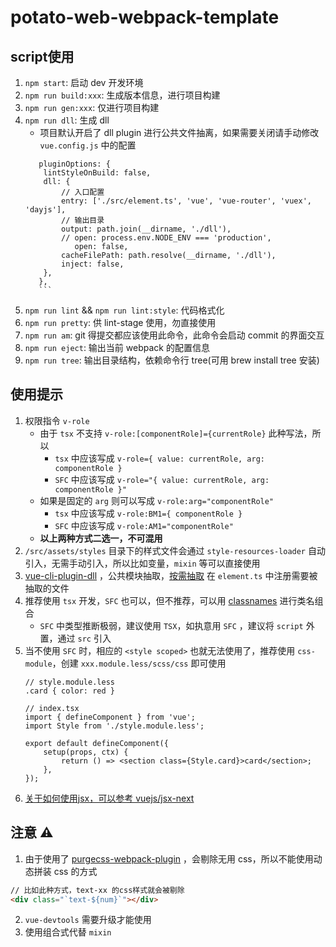 # potato-web-webpack-template

## script使用

1. `npm start`: 启动 dev 开发环境
2. `npm run build:xxx`: 生成版本信息，进行项目构建
3. `npm run gen:xxx`: 仅进行项目构建
4. `npm run dll`: 生成 dll
	- 项目默认开启了 dll plugin 进行公共文件抽离，如果需要关闭请手动修改 `vue.config.js` 中的配置
	 ```
		pluginOptions: {
		 lintStyleOnBuild: false,
		 dll: {
			 // 入口配置
			 entry: ['./src/element.ts', 'vue', 'vue-router', 'vuex', 'dayjs'],
			 // 输出目录
			 output: path.join(__dirname, './dll'),
			 // open: process.env.NODE_ENV === 'production',
				open: false,
			 cacheFilePath: path.resolve(__dirname, './dll'),
			 inject: false,
		 },
		},
		```
5. `npm run lint` && `npm run lint:style`: 代码格式化
6. `npm run pretty`: 供 lint-stage 使用，勿直接使用
7. `npm run am`: git 得提交都应该使用此命令，此命令会启动 commit 的界面交互
8. `npm run eject`: 输出当前 webpack 的配置信息
9. `npm run tree`: 输出目录结构，依赖命令行 tree(可用 brew install tree 安装)

## 使用提示

1. 权限指令 `v-role`
	- 由于 `tsx` 不支持 `v-role:[componentRole]={currentRole}` 此种写法，所以
		- `tsx` 中应该写成 `v-role={ value: currentRole, arg: componentRole }`
		- `SFC` 中应该写成 `v-role="{ value: currentRole, arg: componentRole }"`
	- 如果是固定的 `arg`  则可以写成 `v-role:arg="componentRole"`
		- `tsx` 中应该写成 `v-role:BM1={ componentRole }`
		- `SFC` 中应该写成 `v-role:AM1="componentRole"`
	- **以上两种方式二选一，不可混用**
2. `/src/assets/styles` 目录下的样式文件会通过 `style-resources-loader` 自动引入，无需手动引入，所以比如变量，`mixin` 等可以直接使用
3. [vue-cli-plugin-dll](https://github.com/fingerpan/vue-cli-plugin-dll/wiki/zh_cn.md) ，公共模块抽取，[按需抽取](https://github.com/fingerpan/vue-cli-plugin-dll/wiki/zh_cn.md#%E6%8C%89%E9%9C%80%E5%8A%A0%E8%BD%BD) 在 `element.ts` 中注册需要被抽取的文件
4. 推荐使用 `tsx` 开发，`SFC` 也可以，但不推荐，可以用 [classnames](https://www.npmjs.com/package/classnames) 进行类名组合
	- `SFC` 中类型推断极弱，建议使用 `TSX`，如执意用 `SFC` ，建议将 `script` 外置，通过 `src` 引入
5. 当不使用 `SFC` 时，相应的 `<style scoped>` 也就无法使用了，推荐使用 `css-module`，创建 `xxx.module.less/scss/css` 即可使用
	 ```
	 // style.module.less
	 .card { color: red }
	 
	 // index.tsx
	 import { defineComponent } from 'vue';
	 import Style from './style.module.less';
	 
	 export default defineComponent({
		 setup(props, ctx) {
			 return () => <section class={Style.card}>card</section>;
		 },
	 });
	 ```
6. [关于如何使用jsx，可以参考 vuejs/jsx-next](https://github.com/vuejs/jsx-next/blob/dev/packages/babel-plugin-jsx/README-zh_CN.md)

## 注意 ⚠️

1. 由于使用了 [purgecss-webpack-plugin](https://www.npmjs.com/package/purgecss-webpack-plugin) ，会剔除无用 css，所以不能使用动态拼装 css 的方式
```html
// 比如此种方式，text-xx 的css样式就会被剔除
<div class="`text-${num}`"></div>
```
2. `vue-devtools` 需要升级才能使用
3. 使用组合式代替 `mixin`



